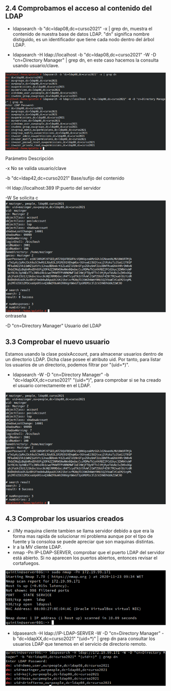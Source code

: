 ## 2.4 Comprobamos el acceso al contenido del LDAP

* ldapsearch -b "dc=ldap08,dc=curso2021" -x | grep dn, muestra el contenido de nuestra base de datos LDAP. "dn" significa nombre distiguido, es un identificador que tiene cada nodo dentro del árbol LDAP.

* ldapsearch -H ldap://localhost -b "dc=ldap08,dc=curso2021" -W -D "cn=Directory Manager" | grep dn, en este caso hacemos la consulta usando usuario/clave.

![](imagenes/2.png)

Parámetro 	Descripción

-x 	No se valida usuario/clave

-b "dc=ldap42,dc=curso2021" 	Base/sufijo del contenido

-H ldap://localhost:389 	IP:puerto del servidor

-W 	Se solicita c![](imagenes/3.png)ontraseña

-D "cn=Directory Manager" 	Usuario del LDAP

## 3.3 Comprobar el nuevo usuario

Estamos usando la clase posixAccount, para almacenar usuarios dentro de un directorio LDAP. Dicha clase posee el atributo uid. Por tanto, para listar los usuarios de un directorio, podemos filtrar por "(uid=*)".

* ldapsearch -W -D "cn=Directory Manager" -b "dc=ldapXX,dc=curso2021" "(uid=*)", para comprobar si se ha creado el usuario correctamente en el LDAP.

![](imagenes/3.png)

## 4.3 Comprobar los usuarios creados
* //My maquina cliente tambien se llama servidor debido a que era la forma mas rapida de solucionar mi problema aunque por el tipo de fuente y la consoloa se puede apreciar que son maquinas distintas. 
* Ir a la MV cliente LDAP.
* nmap -Pn IP-LDAP-SERVER, comprobar que el puerto LDAP del servidor está abierto. Si no aparecen los puertos abiertos, entonces revisar el cortafuegos.

![](imagenes/4.png)

* ldpasearch -H ldap://IP-LDAP-SERVER -W -D "cn=Directory Manager" -b "dc=ldapXX,dc=curso2021" "(uid=*)" | grep dn para consultar los usuarios LDAP que tenemos en el servicio de directorio remoto.

![](imagenes/5.png)
